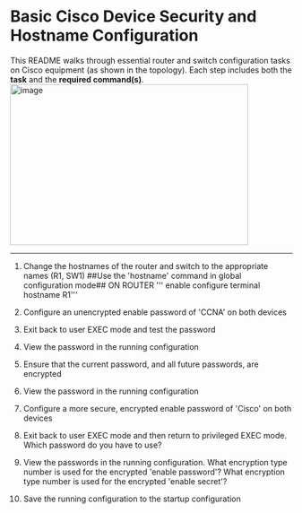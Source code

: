 # Basic Cisco Device Security and Hostname Configuration

This README walks through essential router and switch configuration tasks on Cisco equipment (as shown in the topology).
Each step includes both the **task** and the **required command(s)**.
<img width="424" height="287" alt="image" src="https://github.com/user-attachments/assets/357ce921-469c-41b8-aedb-6318d1f801a4" />

---
1. Change the hostnames of the router and switch to the appropriate names (R1, SW1)
     ##Use the 'hostname' command in global configuration mode##
ON ROUTER
   ''' enable
   configure terminal
   hostname R1'''
   

3.  Configure an unencrypted enable password of 'CCNA' on both devices

4. Exit back to user EXEC mode and test the password

5.  View the password in the running configuration

6. Ensure that the current password, and all future passwords, are encrypted

7. View the password in the running configuration

8. Configure a more secure, encrypted enable password of 'Cisco' on both devices

9. Exit back to user EXEC mode and then return to privileged EXEC mode.
    Which password do you have to use?

10. View the passwords in the running configuration.
     What encryption type number is used for the encrypted 'enable password'?
     What encryption type number is used for the encrypted 'enable secret'?

11. Save the running configuration to the startup configuration
